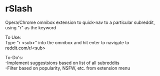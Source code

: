 # rSlash
Opera/Chrome omnibox extension to quick-nav to a particular subreddit, using "r" as the keyword <br />

To Use: <br />
Type "r \<sub\>" into the omnibox and hit enter to navigate to reddit.com/r/\<sub\> <br />

To-Do's: <br />
  -Implement suggestsions based on list of all subreddits <br />
  -Filter based on popularity, NSFW, etc. from extension menu <br />
